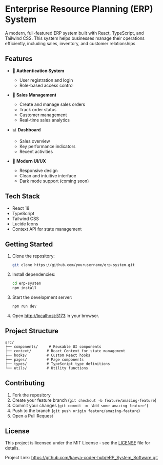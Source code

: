 # Enterprise Resource Planning (ERP) System

A modern, full-featured ERP system built with React, TypeScript, and Tailwind CSS. This system helps businesses manage their operations efficiently, including sales, inventory, and customer relationships.

## Features

- 🔐 **Authentication System**
  - User registration and login
  - Role-based access control

- 💼 **Sales Management**
  - Create and manage sales orders
  - Track order status
  - Customer management
  - Real-time sales analytics

- 📊 **Dashboard**
  - Sales overview
  - Key performance indicators
  - Recent activities

- 🎨 **Modern UI/UX**
  - Responsive design
  - Clean and intuitive interface
  - Dark mode support (coming soon)

## Tech Stack

- React 18
- TypeScript
- Tailwind CSS
- Lucide Icons
- Context API for state management

## Getting Started

1. Clone the repository:
   ```bash
   git clone https://github.com/yourusername/erp-system.git
   ```

2. Install dependencies:
   ```bash
   cd erp-system
   npm install
   ```

3. Start the development server:
   ```bash
   npm run dev
   ```

4. Open [http://localhost:5173](http://localhost:5173) in your browser.

## Project Structure

```
src/
├── components/     # Reusable UI components
├── context/       # React Context for state management
├── hooks/         # Custom React hooks
├── pages/         # Page components
├── types/         # TypeScript type definitions
└── utils/         # Utility functions
```

## Contributing

1. Fork the repository
2. Create your feature branch (`git checkout -b feature/amazing-feature`)
3. Commit your changes (`git commit -m 'Add some amazing feature'`)
4. Push to the branch (`git push origin feature/amazing-feature`)
5. Open a Pull Request

## License

This project is licensed under the MIT License - see the [LICENSE](LICENSE) file for details.

Project Link: https://github.com/kavya-coder-hub/eRP_System_Software.git
